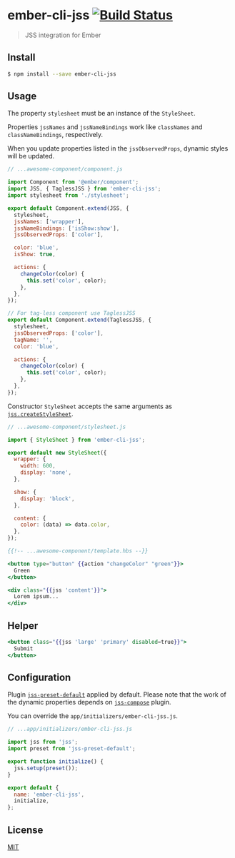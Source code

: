 # ember-cli-jss [![Build Status][buildstat-image]][buildstat-url]

> JSS integration for Ember

## Install

```bash
$ npm install --save ember-cli-jss
```

## Usage

The property `stylesheet` must be an instance of the `StyleSheet`.

Properties `jssNames` and `jssNameBindings` work like `classNames` and `classNameBindings`, respectively.

When you update properties listed in the `jssObservedProps`, dynamic styles will be updated.

```js
// ...awesome-component/component.js

import Component from '@ember/component';
import JSS, { TaglessJSS } from 'ember-cli-jss';
import stylesheet from './stylesheet';

export default Component.extend(JSS, {
  stylesheet,
  jssNames: ['wrapper'],
  jssNameBindings: ['isShow:show'],
  jssObservedProps: ['color'],

  color: 'blue',
  isShow: true,

  actions: {
    changeColor(color) {
      this.set('color', color);
    },
  },
});

// For tag-less component use TaglessJSS
export default Component.extend(TaglessJSS, {
  stylesheet,
  jssObservedProps: ['color'],
  tagName: '',
  color: 'blue',

  actions: {
    changeColor(color) {
      this.set('color', color);
    },
  },
});
```

Constructor `StyleSheet` accepts the same arguments as [`jss.createStyleSheet`](http://cssinjs.org/js-api?v=v8.0.0#create-style-sheet).

```js
// ...awesome-component/stylesheet.js

import { StyleSheet } from 'ember-cli-jss';

export default new StyleSheet({
  wrapper: {
    width: 600,
    display: 'none',
  },

  show: {
    display: 'block',
  },

  content: {
    color: (data) => data.color,
  },
});
```

```hbs
{{!-- ...awesome-component/template.hbs --}}

<button type="button" {{action "changeColor" "green"}}>
  Green
</button>

<div class="{{jss 'content'}}">
  Lorem ipsum...
</div>
```

## Helper

```hbs
<button class="{{jss 'large' 'primary' disabled=true}}">
  Submit
</button>
```

## Configuration

Plugin [`jss-preset-default`](https://github.com/cssinjs/jss-preset-default) applied by default. Please note that the work of the dynamic properties depends on [`jss-compose`](https://github.com/cssinjs/jss-compose) plugin.

You can override the `app/initializers/ember-cli-jss.js`.

```js
// ...app/initializers/ember-cli-jss.js

import jss from 'jss';
import preset from 'jss-preset-default';

export function initialize() {
  jss.setup(preset());
}

export default {
  name: 'ember-cli-jss',
  initialize,
};
```

## License

[MIT](LICENSE.md)

[buildstat-url]: https://travis-ci.org/upsilonIT/ember-cli-jss?branch=master
[buildstat-image]: https://img.shields.io/travis/upsilonIT/ember-cli-jss/master.svg?style=flat-square
